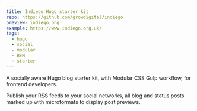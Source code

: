 ```yaml
---
title: Indiego Hugo starter kit
repo: https://github.com/growdigital/indiego
preview: indiego.png
example: https://www.indiego.org.uk/
tags:
  - hugo
  - social
  - modular
  - BEM
  - starter
---
```


A socially aware Hugo blog starter kit, with Modular CSS Gulp workflow, for frontend developers.

Publish your RSS feeds to your social networks, all blog and status posts marked up with microformats to display post previews.

